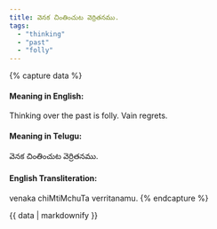 ```yaml
---
title: వెనక చింతించుట వెర్రితనము.
tags:
  - "thinking"
  - "past"
  - "folly"
---
```


{% capture data %}
#### Meaning in English:
Thinking over the past is folly.
Vain regrets.

#### Meaning in Telugu:
వెనక చింతించుట వెర్రితనము.

#### English Transliteration:
venaka chiMtiMchuTa verritanamu.
{% endcapture %}

{{ data | markdownify }}

